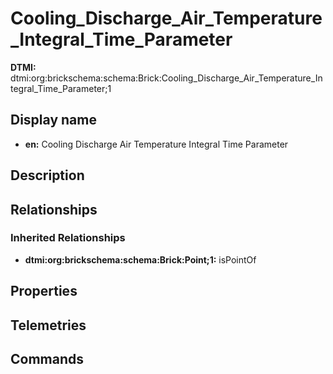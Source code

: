 # Cooling_Discharge_Air_Temperature_Integral_Time_Parameter
**DTMI:** dtmi:org:brickschema:schema:Brick:Cooling_Discharge_Air_Temperature_Integral_Time_Parameter;1
## Display name
- **en:** Cooling Discharge Air Temperature Integral Time Parameter
## Description
## Relationships
### Inherited Relationships
* **dtmi:org:brickschema:schema:Brick:Point;1:** isPointOf
## Properties
## Telemetries
## Commands
